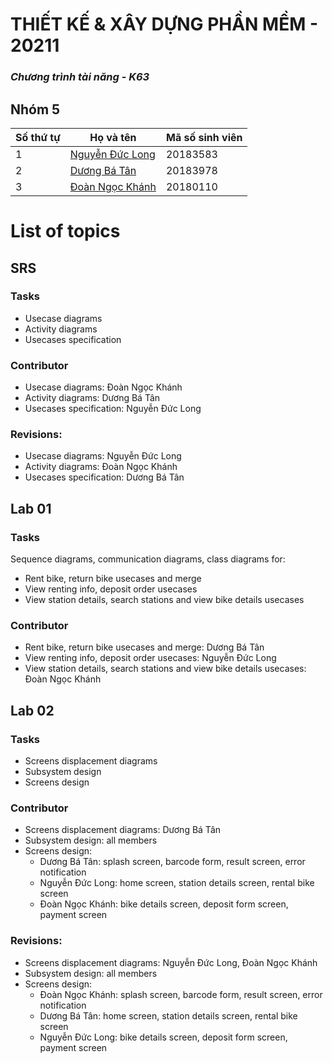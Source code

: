 # THIẾT KẾ & XÂY DỰNG PHẦN MỀM - 20211
### _Chương trình tài năng - K63_
## Nhóm 5
| Số thứ tự | Họ và tên | Mã số sinh viên |
| --- | --- | --- |
| 1 | [Nguyễn Đức Long](https://github.com/duclong1009) | 20183583 |
| 2 | [Dương Bá Tân](https://github.com/tandb183978) | 20183978 |
| 3 | [Đoàn Ngọc Khánh](https://github.com/dnkhanh45) | 20180110 |

# List of topics

## SRS
### Tasks
- Usecase diagrams
- Activity diagrams
- Usecases specification
### Contributor
- Usecase diagrams: Đoàn Ngọc Khánh
- Activity diagrams: Dương Bá Tân
- Usecases specification: Nguyễn Đức Long
### Revisions:
- Usecase diagrams: Nguyễn Đức Long
- Activity diagrams: Đoàn Ngọc Khánh
- Usecases specification: Dương Bá Tân

## Lab 01
### Tasks
Sequence diagrams, communication diagrams, class diagrams for:
- Rent bike, return bike usecases and merge
- View renting info, deposit order usecases
- View station details, search stations and view bike details usecases
### Contributor
- Rent bike, return bike usecases and merge: Dương Bá Tân
- View renting info, deposit order usecases: Nguyễn Đức Long
- View station details, search stations and view bike details usecases: Đoàn Ngọc Khánh

## Lab 02
### Tasks
- Screens displacement diagrams
- Subsystem design
- Screens design
### Contributor
- Screens displacement diagrams: Dương Bá Tân
- Subsystem design: all members
- Screens design:
  + Dương Bá Tân: splash screen, barcode form, result screen, error notification
  + Nguyễn Đức Long: home screen, station details screen, rental bike screen
  + Đoàn Ngọc Khánh: bike details screen, deposit form screen, payment screen
### Revisions:
- Screens displacement diagrams: Nguyễn Đức Long, Đoàn Ngọc Khánh
- Subsystem design: all members
- Screens design:
  + Đoàn Ngọc Khánh: splash screen, barcode form, result screen, error notification
  + Dương Bá Tân: home screen, station details screen, rental bike screen
  + Nguyễn Đức Long: bike details screen, deposit form screen, payment screen
